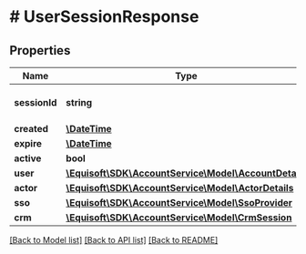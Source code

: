 # # UserSessionResponse

## Properties

Name | Type | Description | Notes
------------ | ------------- | ------------- | -------------
**sessionId** | **string** | Globally unique identifier. | [optional] 
**created** | [**\DateTime**](\DateTime.md) |  | [optional] 
**expire** | [**\DateTime**](\DateTime.md) |  | [optional] 
**active** | **bool** |  | [optional] 
**user** | [**\Equisoft\SDK\AccountService\Model\AccountDetails**](AccountDetails.md) |  | [optional] 
**actor** | [**\Equisoft\SDK\AccountService\Model\ActorDetails**](ActorDetails.md) |  | [optional] 
**sso** | [**\Equisoft\SDK\AccountService\Model\SsoProvider**](SsoProvider.md) |  | [optional] 
**crm** | [**\Equisoft\SDK\AccountService\Model\CrmSession**](CrmSession.md) |  | [optional] 

[[Back to Model list]](../../README.md#documentation-for-models) [[Back to API list]](../../README.md#documentation-for-api-endpoints) [[Back to README]](../../README.md)


